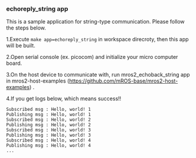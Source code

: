 ### echoreply_string app

This is a sample application for string-type communication.
Please follow the steps below.

1.Execute `make app=echoreply_string` in workspace direcroty, then this app will be built.

2.Open serial console (ex. picocom) and initialize your micro computer board.

3.On the host device to communicate with, run mros2_echoback_string app in mros2-host-examples (https://github.com/mROS-base/mros2-host-examples) .

4.If you get logs below, which means success!!

```
Subscribed msg : Hello, world! 1
Publishing msg : Hello, world! 1
Subscribed msg : Hello, world! 2
Publishing msg : Hello, world! 2
Subscribed msg : Hello, world! 3
Publishing msg : Hello, world! 3
Subscribed msg : Hello, world! 4
Publishing msg : Hello, world! 4
...
```
